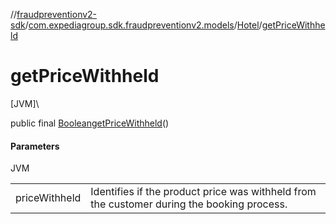 //[fraudpreventionv2-sdk](../../../index.md)/[com.expediagroup.sdk.fraudpreventionv2.models](../index.md)/[Hotel](index.md)/[getPriceWithheld](get-price-withheld.md)

# getPriceWithheld

[JVM]\

public final [Boolean](https://docs.oracle.com/javase/8/docs/api/java/lang/Boolean.html)[getPriceWithheld](get-price-withheld.md)()

#### Parameters

JVM

| | |
|---|---|
| priceWithheld | Identifies if the product price was withheld from the customer during the booking process. |
